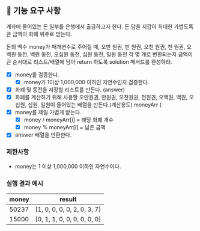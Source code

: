 ## 🚀 기능 요구 사항

계좌에 들어있는 돈 일부를 은행에서 출금하고자 한다. 돈 담을 지갑이 최대한 가볍도록 큰 금액의 화폐 위주로 받는다.

돈의 액수 money가 매개변수로 주어질 때, 오만 원권, 만 원권, 오천 원권, 천 원권, 오백원 동전, 백원 동전, 오십원 동전, 십원 동전, 일원 동전 각 몇 개로 변환되는지 금액이 큰 순서대로 리스트/배열에 담아 return 하도록 solution 메서드를 완성하라.

- [x] money를 검증한다.
  - [x] money가 1이상 1,000,000 이하인 자연수인지 검증한다.
- [x] 화폐 및 동전을 저장할 리스트를 만든다. (answer)
- [x] 화폐를 계산하기 위해 사용할 오만원권, 만원권, 오천원권, 천원권, 오백원, 백원, 오십원, 십원, 일원이 들어있는 배열을 만든다.(계산용도) moneyArr (
- [x] money를 제일 가볍게 받는다.
  - [x] money / moneyArr[i] = 해당 화폐 개수
  - [x] money % moneyArr[i] = 남은 금액
- [x] answer 배열을 반환한다.

### 제한사항

- money는 1 이상 1,000,000 이하인 자연수이다.

### 실행 결과 예시

| money | result |
| --- | --- |
| 50237	| [1, 0, 0, 0, 0, 2, 0, 3, 7] |
| 15000	| [0, 1, 1, 0, 0, 0, 0, 0, 0] |

